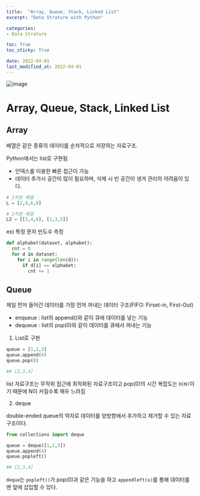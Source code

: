 ```yaml
---
title:  "Array, Queue, Stack, Linked List"
excerpt: "Data Strature with Python"

categories:
- Data Strature

toc: True
toc_sticky: True

date: 2022-04-01
last_modified_at: 2022-04-01
---
```


![image](https://user-images.githubusercontent.com/76996686/161204797-f017cf61-ecfe-4015-9ddb-b107dbc2355f.png)

# Array, Queue, Stack, Linked List

## Array

배열은 같은 종류의 데이터를 순차적으로 저장하는 자료구조. 

Python에서는 list로 구현됨

- 인덱스를 이용한 빠른 접근이 가능
- 데이터 추가시 공간이 많이 필요하며, 삭제 시 빈 공간이 생겨 관리의 어려움이 있다. 

```python
# 1차원 배열
L = [2,4,6,8]

# 2차원 배열
L2 = [[2,4,6], [1,3,5]]
```

ex) 특정 문자 빈도수 측정
```python
def alphabet(dataset, alphabet):
  cnt = 0
  for d in dataset:
    for i in range(len(d)):
      if d[i] == alphabet:
        cnt += 1
```

## Queue

제일 먼저 들어간 데이터를 가장 먼저 꺼내는 데이터 구조(FIFO: Firset-in, First-Out)

- enqueue : list의 append()와 같이 큐에 데이터를 넣는 기능
- dequeue : list의 pop(0)와 같이 데이터를 큐에서 꺼내는 기능

1. List로 구현

```python
queue = [1,2,3]
queue.append(4)
queue.pop(0)

## [2,3,4]
```

list 자료구조는 무작위 접근에 최적화된 자료구조이고 pop(0)의 시간 복잡도는 `O(N)`이기 때문에 N이 커질수록 매우 느려짐

2. deque

double-ended queue의 약자로 데이터를 양방향에서 추가하고 제거할 수 있는 자료구조이다. 

```python
from collections import deque

queue = deque([1,2,3])
queue.append(4)
queue.popleft()

## [2,3,4]
```

`deque`는 `popleft()`가 pop(0)과 같은 기능을 하고 `appendleft(x)`를 통해 데이터를 맨 앞에 삽입할 수 있다.


